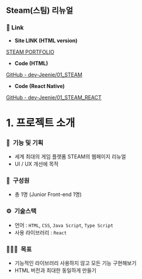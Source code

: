 

## Steam(스팀) 리뉴얼

### 🔗 Link

- **Site LINK (HTML version)**

[STEAM PORTFOLIO](http://devjeenie.dothome.co.kr/steam/)

- **Code (HTML)**

[GitHub - dev-Jeenie/01_STEAM](https://github.com/dev-Jeenie/01_STEAM)

- **Code (React Native)**

[GitHub - dev-Jeenie/01_STEAM_REACT](https://github.com/dev-Jeenie/01_STEAM_REACT)

# 1. 프로젝트 소개

### **🔔  기능 및 기획**

- 세계 최대의 게임 플랫폼 STEAM의 웹페이지 리뉴얼
- UI / UX 개선에 목적

### **👥  구성원**

- 총 1명 (Junior Front-end 1명)

### **⚙️  기술스택**

- 언어 : `HTML`, `CSS`, `Java Script`, `Type Script`
- 사용 라이브러리 : `React`

### **🙋🏻‍♀️  목표**

- 기능적인 라이브러리 사용하지 않고 모든 기능 구현해보기
- HTML 버전과 최대한 동일하게 만들기